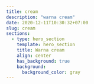 ```yaml
---
title: cream
description: "warna cream"
date: 2020-12-11T10:30:32+07:00
slug: cream
sections:
  - type: hero_section
    template: hero_section
    title: Warna cream
    align: center
    has_background: true
    background:
      background_color: gray
---
```


